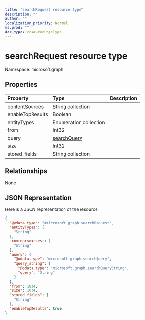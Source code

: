 ```yaml
---
title: "searchRequest resource type"
description: ""
author: ""
localization_priority: Normal
ms.prod: ""
doc_type: resourcePageType
---
```


# searchRequest resource type


Namespace: microsoft.graph



## Properties
|Property|Type|Description|
|:---|:---|:---|
|contentSources|String collection||
|enableTopResults|Boolean||
|entityTypes|Enumeration collection||
|from|Int32||
|query|[searchQuery](../resources/searchquery.md)||
|size|Int32||
|stored_fields|String collection||

## Relationships
None

## JSON Representation
Here is a JSON representation of the resource.
<!-- {
  "blockType": "resource",
  "@odata.type": "microsoft.graph.searchRequest"
}
-->
``` json
{
  "@odata.type": "#microsoft.graph.searchRequest",
  "entityTypes": [
    "String"
  ],
  "contentSources": [
    "String"
  ],
  "query": {
    "@odata.type": "microsoft.graph.searchQuery",
    "query_string": {
      "@odata.type": "microsoft.graph.searchQueryString",
      "query": "String"
    }
  },
  "from": 1024,
  "size": 1024,
  "stored_fields": [
    "String"
  ],
  "enableTopResults": true
}
```

